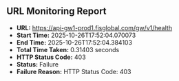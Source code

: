 ## URL Monitoring Report

- **URL:** https://api-gw1-prod1.fisglobal.com/gw/v1/health
- **Start Time:** 2025-10-26T17:52:04.070073
- **End Time:** 2025-10-26T17:52:04.384103
- **Total Time Taken:** 0.31403 seconds
- **HTTP Status Code:** 403
- **Status:** Failure
- **Failure Reason:** HTTP Status Code: 403
